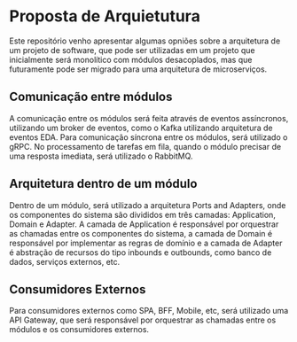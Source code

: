 # Proposta de Arquietutura

Este repositório venho apresentar algumas opniões sobre a arquitetura de um projeto de software, que pode ser utilizadas em um projeto que inicialmente será monolítico com módulos desacoplados, mas que futuramente pode ser migrado para uma arquitetura de microserviços.

## Comunicação entre módulos

A comunicação entre os módulos será feita através de eventos assíncronos, utilizando um broker de eventos, como o Kafka utilizando arquitetura de eventos EDA. Para comunicação síncrona entre os módulos, será utilizado o gRPC. No processamento de tarefas em fila, quando o módulo precisar de uma resposta imediata, será utilizado o RabbitMQ.

## Arquitetura dentro de um módulo

Dentro de um módulo, será utilizado a arquitetura Ports and Adapters, onde os componentes do sistema são divididos em três camadas: Application, Domain e Adapter. A camada de Application é responsável por orquestrar as chamadas entre os componentes do sistema, a camada de Domain é responsável por implementar as regras de domínio e a camada de Adapter é abstração de recursos do tipo inbounds e outbounds, como banco de dados, serviços externos, etc.

## Consumidores Externos

Para consumidores externos como SPA, BFF, Mobile, etc, será utilizado uma API Gateway, que será responsável por orquestrar as chamadas entre os módulos e os consumidores externos.
